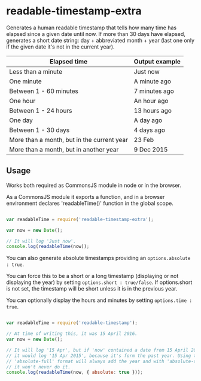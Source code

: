 readable-timestamp-extra
==================

Generates a human readable timestamp that tells how many time has elapsed since
a given date until now. If more than 30 days have elapsed, generates a short date
string: day + abbreviated month + year (last one only if the given date it's not
in the current year).

Elapsed time | Output example
------------ | --------------
Less than a minute | Just now
One minute | A minute ago
Between 1 - 60 minutes | 7 minutes ago
One hour | An hour ago
Between 1 - 24 hours | 13 hours ago
One day | A day ago
Between 1 - 30 days | 4 days ago
More than a month, but in the current year | 23 Feb
More than a month, but in another year | 9 Dec 2015


Usage
-----

Works both required as CommonsJS module in node or in the browser.

As a CommonsJS module it exports a function, and in a browser environment
declares 'readableTime()' function in the global scope.

```javascript

var readableTime = require('readable-timestamp-extra');

var now = new Date();

// It will log 'Just now'.
console.log(readableTime(now));

```

You can also generate absolute timestamps providing an `options.absolute : true`.

You can force this to be a short or a long timestamp (displaying or not displaying the year) by setting `options.short : true/false`.
If options.short is not set, the timestamp will be short unless it is in the previous year.

You can optionally display the hours and minutes by setting `options.time : true`.

```javascript

var readableTime = require('readable-timestamp');

// At time of writing this, it was 15 April 2016.
var now = new Date();

// It will log '15 Apr', but if 'now' contained a date from 15 April 2015,
// it would log '15 Apr 2015', because it's form the past year. Using the
// 'absolute-full' format will always add the year and with 'absolute-short'
// it won't never do it.
console.log(readableTime(now, { absolute: true }));

```
